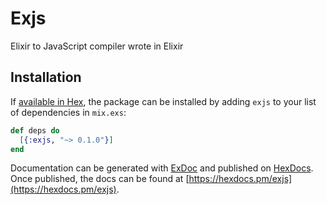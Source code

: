 # Exjs

Elixir to JavaScript compiler wrote in Elixir

## Installation

If [available in Hex](https://hex.pm/docs/publish), the package can be installed
by adding `exjs` to your list of dependencies in `mix.exs`:

```elixir
def deps do
  [{:exjs, "~> 0.1.0"}]
end
```

Documentation can be generated with [ExDoc](https://github.com/elixir-lang/ex_doc)
and published on [HexDocs](https://hexdocs.pm). Once published, the docs can
be found at [https://hexdocs.pm/exjs](https://hexdocs.pm/exjs).
